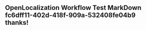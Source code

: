 <properties
ms.topic="hero-topic"
ms.test1="hero-topic"
ms.test2="test"/>

## OpenLocalization Workflow Test MarkDown fc6dff11-402d-418f-909a-532408fe04b9 thanks!
